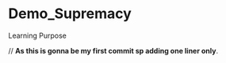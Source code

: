 # Demo_Supremacy
Learning Purpose

// <B>As this is gonna be my first commit sp adding one liner only</B>.  
